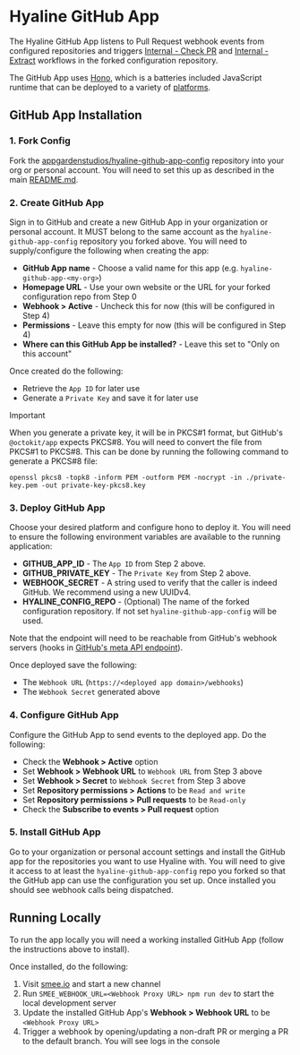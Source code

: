 # Hyaline GitHub App
The Hyaline GitHub App listens to Pull Request webhook events from configured repositories and triggers [Internal - Check PR](../../workflows/_check-pr.yml) and [Internal - Extract](../../workflows/_extract.yml) workflows in the forked configuration repository.

The GitHub App uses [Hono](https://hono.dev/), which is a batteries included JavaScript runtime that can be deployed to a variety of [platforms](https://hono.dev/docs/getting-started/basic).

## GitHub App Installation

### 1. Fork Config
Fork the [appgardenstudios/hyaline-github-app-config](https://github.com/appgardenstudios/hyaline-github-app-config) repository into your org or personal account. You will need to set this up as described in the main [README.md](../../../README.md).

### 2. Create GitHub App
Sign in to GitHub and create a new GitHub App in your organization or personal account. It MUST belong to the same account as the `hyaline-github-app-config` repository you forked above. You will need to supply/configure the following when creating the app:

- **GitHub App name** - Choose a valid name for this app (e.g. `hyaline-github-app-<my-org>`)
- **Homepage URL** - Use your own website or the URL for your forked configuration repo from Step 0
- **Webhook > Active** - Uncheck this for now (this will be configured in Step 4)
- **Permissions** - Leave this empty for now (this will be configured in Step 4)
- **Where can this GitHub App be installed?** - Leave this set to "Only on this account"

Once created do the following:

- Retrieve the `App ID` for later use
- Generate a `Private Key` and save it for later use

> [!IMPORTANT]  
> When you generate a private key, it will be in PKCS#1 format, but GitHub's `@octokit/app` expects PKCS#8. You will need to convert the file from PKCS#1 to PKCS#8. This can be done by running the following command to generate a PKCS#8 file:
>
> `openssl pkcs8 -topk8 -inform PEM -outform PEM -nocrypt -in ./private-key.pem -out private-key-pkcs8.key`

### 3. Deploy GitHub App
Choose your desired platform and configure hono to deploy it. You will need to ensure the following environment variables are available to the running application:

- **GITHUB_APP_ID** - The `App ID` from Step 2 above.
- **GITHUB_PRIVATE_KEY** - The `Private Key` from Step 2 above.
- **WEBHOOK_SECRET** - A string used to verify that the caller is indeed GitHub. We recommend using a new UUIDv4.
- **HYALINE_CONFIG_REPO** - (Optional) The name of the forked configuration repository. If not set `hyaline-github-app-config` will be used.

Note that the endpoint will need to be reachable from GitHub's webhook servers (hooks in [GitHub's meta API endpoint](https://api.github.com/meta)).

Once deployed save the following:

- The `Webhook URL` (`https://<deployed app domain>/webhooks`)
- The `Webhook Secret` generated above

### 4. Configure GitHub App
Configure the GitHub App to send events to the deployed app. Do the following:

- Check the **Webhook > Active** option
- Set **Webhook > Webhook URL** to `Webhook URL` from Step 3 above
- Set **Webhook > Secret** to `Webhook Secret` from Step 3 above
- Set **Repository permissions > Actions** to be `Read and write`
- Set **Repository permissions > Pull requests** to be `Read-only`
- Check the **Subscribe to events > Pull request** option

### 5. Install GitHub App
Go to your organization or personal account settings and install the GitHub app for the repositories you want to use Hyaline with. You will need to give it access to at least the `hyaline-github-app-config` repo you forked so that the GitHub app can use the configuration you set up. Once installed you should see webhook calls being dispatched.

## Running Locally
To run the app locally you will need a working installed GitHub App (follow the instructions above to install).

Once installed, do the following:

1. Visit [smee.io](https://smee.io/) and start a new channel
2. Run `SMEE_WEBHOOK_URL=<Webhook Proxy URL> npm run dev` to start the local development server
3. Update the installed GitHub App's **Webhook > Webhook URL** to be `<Webhook Proxy URL>`
4. Trigger a webhook by opening/updating a non-draft PR or merging a PR to the default branch. You will see logs in the console